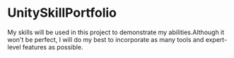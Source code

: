 # UnitySkillPortfolio
My skills will be used in this project to demonstrate my abilities.Although it won't be perfect, I will do my best to incorporate as many tools and expert-level features as possible.
